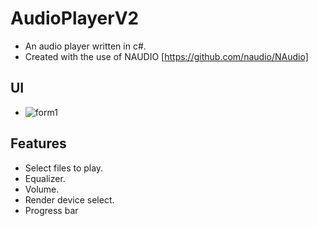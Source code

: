 # AudioPlayerV2
* An audio player written in c#.
* Created with the use of NAUDIO [https://github.com/naudio/NAudio]
## UI
* ![form1](https://user-images.githubusercontent.com/34415078/228248466-33a74a08-29b7-463f-b555-89b25d3d3c1e.png)
## Features
* Select files to play.
* Equalizer.
* Volume.
* Render device select.
* Progress bar
